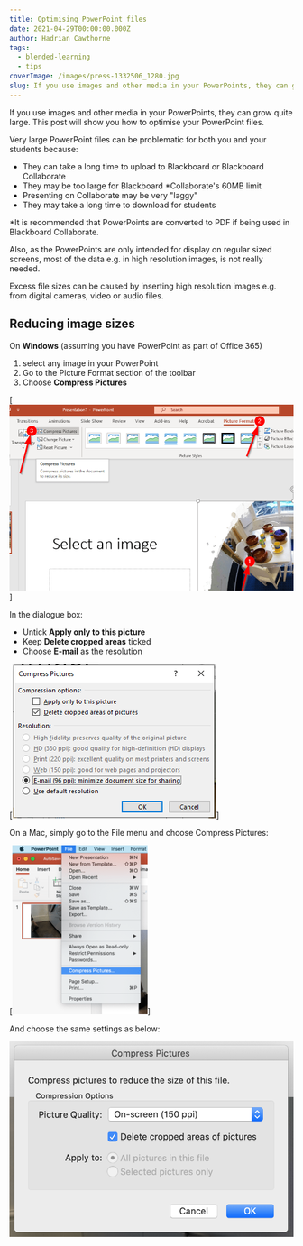 ```yaml
---
title: Optimising PowerPoint files
date: 2021-04-29T00:00:00.000Z
author: Hadrian Cawthorne
tags:
  - blended-learning
  - tips
coverImage: /images/press-1332506_1280.jpg
slug: If you use images and other media in your PowerPoints, they can grow quite large. This post will show you how to optimise your PowerPoint files.
---
```


If you use images and other media in your PowerPoints, they can grow quite large. This post will show you how to optimise your PowerPoint files.

Very large PowerPoint files can be problematic for both you and your students because:

- They can take a long time to upload to Blackboard or Blackboard Collaborate
- They may be too large for Blackboard \*Collaborate's 60MB limit
- Presenting on Collaborate may be very "laggy"
- They may take a long time to download for students

\*It is recommended that PowerPoints are converted to PDF if being used in Blackboard Collaborate.

Also, as the PowerPoints are only intended for display on regular sized screens, most of the data e.g. in high resolution images, is not really needed.

Excess file sizes can be caused by inserting high resolution images e.g. from digital cameras, video or audio files.

## Reducing image sizes

On **Windows** (assuming you have PowerPoint as part of Office 365)

1. select any image in your PowerPoint
2. Go to the Picture Format section of the toolbar
3. Choose **Compress Pictures**

[![the picture format bar](/images/2021-04-29-14_07_58-Presentation1-PowerPoint-edited.png)]

In the dialogue box:

- Untick **Apply only to this picture**
- Keep **Delete cropped areas** ticked
- Choose **E-mail** as the resolution

[![In the dialogue box](/images/2021-04-29-14_38_21-Presentation1-PowerPoint.png)]

On a Mac, simply go to the File menu and choose Compress Pictures:

[![the File menu and choose Compress Pictures](/images/Screenshot-2021-04-29-at-14.19.40-240x300.png)]

And choose the same settings as below:

![choose the same settings](/images/Screenshot-2021-04-29-at-14.19.54.png)
